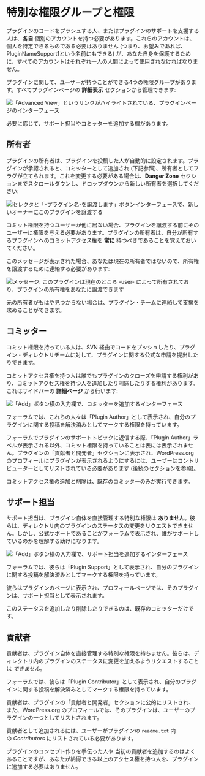 <!--
# Special User Roles and Capabilities
-->

# 特別な権限グループと権限

<!--
Every person who pushes code for, or aids in support for, a plugin is required to have their **OWN** individual account. These accounts do not have to be personally identifying (that is, you can name them PluginNameSupport1 if you wanted), however all accounts must be used by a single human for your own protection.
-->

プラグインのコードをプッシュする人、またはプラグインのサポートを支援する人は、**各自** 個別のアカウントを持つ必要があります。これらのアカウントは、個人を特定できるものである必要はありません (つまり、お望みであれば、PluginNameSupport1という名前にもできる) が、あなた自身を保護するために、すべてのアカウントはそれぞれ一人の人間によって使用されなければなりません。

<!--
There are four roles a user can have with regards to plugins. All can be managed from the **advanced view** section of a plugin page:
-->

プラグインに関して、ユーザーが持つことができる4つの権限グループがあります。すべてプラグインページの **詳細表示** セクションから管理できます:

<!--
![Interface of the plugin page, the link ''Advanced View'' is highlighted.](https://i0.wp.com/developer.wordpress.org/files/2020/08/advanced-view.jpg?resize=300%2C260&ssl=1)
-->

![「Advanced View」というリンクがハイライトされている、プラグインページのインターフェース](https://i0.wp.com/developer.wordpress.org/files/2020/08/advanced-view.jpg?resize=300%2C260&ssl=1)

<!--
There are fields to add Support Reps and Committers as needed.
-->

必要に応じて、サポート担当やコミッターを追加する欄があります。

<!--
## Owner
-->

## 所有者

<!--
A plugin owner is automatically set by the person who submits the plugin. On plugin approval, they are added as a Committer (see below) and flagged as the owner. Should this need to be changed, scroll down to the **Danger Zone** section and select the new owner from the dropdown:
-->

プラグインの所有者は、プラグインを投稿した人が自動的に設定されます。プラグインが承認されると、コミッターとして追加され (下記参照)、所有者としてフラグが立てられます。これを変更する必要がある場合は、**Danger Zone** セクションまでスクロールダウンし、ドロップダウンから新しい所有者を選択してください:

<!--
![Transfer this plugin interface with a selector for the new owner and a "Please transfer -Plugin Name-" button](https://i0.wp.com/developer.wordpress.org/files/2020/08/can-transger.jpg?resize=1024%2C548&ssl=1)
-->

![セレクタと「-プラグイン名-を譲渡します」ボタンインターフェースで、新しいオーナーにこのプラグインを譲渡する](https://i0.wp.com/developer.wordpress.org/files/2020/08/can-transger.jpg?resize=1024%2C548&ssl=1)

<!--
If there are no other users with commit access, you will need to grant them access before you can transfer the plugin. Remember, plugin owners should **always** have commit access to the plugins they own.
-->

コミット権限を持つユーザーが他に居ない場合、プラグインを譲渡する前にそのユーザーに権限を与える必要があります。プラグインの所有者は、自分が所有するプラグインへのコミットアクセス権を **常に** 持つべきであることを覚えておいてください。

<!--
If you see this message, then you are not the current owner, and need to contact them to have ownership transferred:
-->

このメッセージが表示された場合、あなたは現在の所有者ではないので、所有権を譲渡するために連絡する必要があります:

<!--
![Message: This plugin is currently owned by -user- the can choose to transfer ownership rights of the plugin to you](https://i0.wp.com/developer.wordpress.org/files/2020/08/Owner.jpg?resize=1024%2C249&ssl=1)
-->

![メッセージ: このプラグインは現在のところ -user- によって所有されており、プラグインの所有権をあなたに譲渡できます](https://i0.wp.com/developer.wordpress.org/files/2020/08/Owner.jpg?resize=1024%2C249&ssl=1)

<!--
If the original owner is no longer available, you may contact the plugins team for assistance.
-->

元の所有者がもはや見つからない場合は、プラグイン・チームに連絡して支援を求めることができます。

<!--
## Committer
-->

## コミッター

<!--
Someone with commit access has the ability to push code via SVN and make official requests concerning a plugin to the Plugin Directory Team.
-->

コミット権限を持っている人は、SVN 経由でコードをプッシュしたり、プラグイン・ディレクトリチームに対して、プラグインに関する公式な申請を提出したりできます。

<!--
Anyone with commit access has the right to request a plugin be closed, and has the ability to add and remove anyone from commit access. This is done from the **Advanced Page** on the sidebar:
-->

コミットアクセス権を持つ人は誰でもプラグインのクローズを申請する権利があり、コミットアクセス権を持つ人を追加したり削除したりする権利があります。これはサイドバーの **詳細ページ** から行います:

<!--
![Interface to add a committer, an input with an "Add" button next to it](https://i0.wp.com/developer.wordpress.org/files/2021/02/Commit.jpg?resize=302%2C133&ssl=1)
-->

![「Add」ボタン横の入力欄で、コミッターを追加するインターフェース](https://i0.wp.com/developer.wordpress.org/files/2021/02/Commit.jpg?resize=302%2C133&ssl=1)

<!--
In the forums, these people are labeled as a “Plugin Author” and have the ability to mark posts regarding their plugin as resolved.
-->

フォーラムでは、これらの人々は「Plugin Author」として表示され、自分のプラグインに関する投稿を解決済みとしてマークする権限を持っています。

<!--
Other than the “Plugin Author” label in the forum for replies to plugin support topics, having commit access is not outwardly displayed. In order to be listed in the plugin’s “Contributors & Developers” section, and to have the plugin included in a WordPress.org profile, the user must be listed as a contributor (see the subsequent section).
-->

フォーラムでプラグインのサポートトピックに返信する際、「Plugin Author」ラベルが表示される以外、コミット権限を持っていることは表には表示されません。プラグインの「貢献者と開発者」セクションに表示され、WordPress.org のプロフィールにプラグインが表示されるようにするには、ユーザーはコントリビューターとしてリストされている必要があります (後続のセクションを参照)。

<!--
Adding and removing commit access can only be done by an existing committer.
-->

コミットアクセス権の追加と削除は、既存のコミッターのみが実行できます。

<!--
## Support Rep
-->

## サポート担当

<!--
A support rep has **no** extra ability to directly manage the plugin itself. They cannot request changes be made to a plugin’s status in the directory. However, they will be labeled in the forums as being official support and this can help people understand who is helping them.
-->

サポート担当は、プラグイン自体を直接管理する特別な権限は **ありません**。彼らは、ディレクトリ内のプラグインのステータスの変更をリクエストできません。しかし、公式サポートであることがフォーラムで表示され、誰がサポートしているのかを理解する助けになります。

<!--
![Interface to add a support rep, an input with an "Add" button next to it](https://i0.wp.com/developer.wordpress.org/files/2021/02/Support.jpg?resize=317%2C140&ssl=1)
-->

![「Add」ボタン横の入力欄で、サポート担当を追加するインターフェース](https://i0.wp.com/developer.wordpress.org/files/2021/02/Support.jpg?resize=317%2C140&ssl=1)

<!--
In the forums, they are labeled as a “Plugin Support” and have the ability to mark posts regarding their plugin as resolved.
-->

フォーラムでは、彼らは「Plugin Support」として表示され、自分のプラグインに関する投稿を解決済みとしてマークする権限を持っています。

<!--
They are displayed on the plugin page, and the plugin appears on their profile page as a Support Representative.
-->

彼らはプラグインのページに表示され、プロフィールページでは、そのプラグインは、サポート担当として表示されます。

<!--
Adding and removing this status can only be done by an existing committer.
-->

このステータスを追加したり削除したりできるのは、既存のコミッターだけです。

<!--
## Contributor
-->

## 貢献者

<!--
A contributor has no extra ability to directly manage the plugin itself. They _cannot_ request changes be made to a plugin’s status in the directory.
-->

貢献者は、プラグイン自体を直接管理する特別な権限を持ちません。彼らは、ディレクトリ内のプラグインのステータスに変更を加えるようリクエストすることは _できません_。

<!--
In the forums, they are labeled as a “Plugin Contributor” and have the ability to mark posts regarding their plugin as resolved.
-->

フォーラムでは、彼らは「Plugin Contributor」として表示され、自分のプラグインに関する投稿を解決済みとしてマークする権限を持っています。

<!--
A contributor is publicly listed in the plugin’s “Contributors & Developers” section and the plugin is listed as one of the user’s plugins in their WordPress.org profile.
-->

貢献者は、プラグインの「貢献者と開発者」セクションに公的にリストされ、また、WordPress.org のプロフィールでは、そのプラグインは、ユーザーのプラグインの一つとしてリストされます。

<!--
To be added as a contributor, a user must be listed within _Contributors_ in the plugin’s `readme.txt`.
-->

貢献者として追加されるには、ユーザーがプラグインの `readme.txt` 内の _Contributors_ にリストされている必要があります。

<!--
While it is common to add people who helped with a plugin’s conceptualization or was an original contributor, you do not need to add anyone to your plugin with more access than you’re comfortable with.
-->

プラグインのコンセプト作りを手伝った人や 当初の貢献者を追加するのはよくあることですが、あなたが納得できる以上のアクセス権を持つ人を、プラグインに追加する必要はありません。
